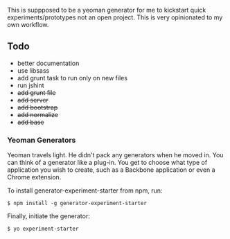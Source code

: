 This is suppposed to be a yeoman generator for me to kickstart quick experiments/prototypes not an open project. This is very opinionated to my own workflow.

## Todo
* better documentation
* use libsass
* add grunt task to run only on new files
* run jshint
* ~~add grunt file~~
* ~~add server~~
* ~~add bootstrap~~
* ~~add normalize~~
* ~~add base~~



### Yeoman Generators

Yeoman travels light. He didn't pack any generators when he moved in. You can think of a generator like a plug-in. You get to choose what type of application you wish to create, such as a Backbone application or even a Chrome extension.

To install generator-experiment-starter from npm, run:

```
$ npm install -g generator-experiment-starter
```

Finally, initiate the generator:

```
$ yo experiment-starter
```
